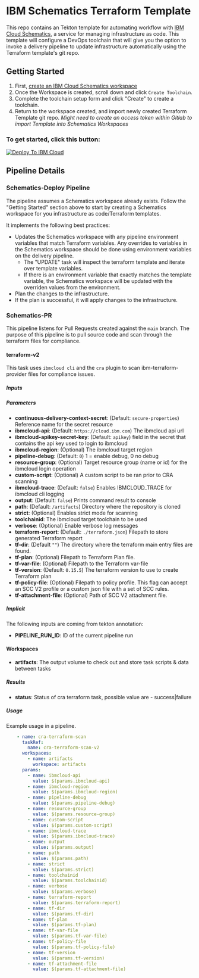 # IBM Schematics Terraform Template

This repo contains an Tekton template for automating workflow with [IBM Cloud Schematics](http://cloud.ibm.com/schematics/), a service for managing infrastructure as code.  This template will configure a DevOps toolchain that will give you the option to invoke a delivery pipeline to update infrastructure automatically using the Terraform template's git repo.  

## Getting Started
1.  First, [create an IBM Cloud Schematics workspace](https://cloud.ibm.com/schematics/workspaces/create)
2. Once the Workspace is created, scroll down and click `Create Toolchain`.
3. Complete the toolchain setup form and click "Create" to create a toolchain.
4. Return to the workspace created, and import newly created Terraform Template git repo. *Might need to create an access token within Gitlab to import Template into Schematics Workspaces*


### To get started, click this button:
[![Deploy To IBM Cloud](https://console.bluemix.net/devops/graphics/create_toolchain_button.png)](https://cloud.ibm.com/devops/setup/deploy?repository=https://github.com/open-toolchain/schematics-toolchain&env_id=ibm:yp:us-south)

## Pipeline Details

### Schematics-Deploy Pipeline

The pipeline assumes a Schematics workspace already exists.  Follow the "Getting Started" section above to start by creating a Schematics workspace for you infrastructure as code/Terraform templates.

It implements the following best practices:
- Updates the Schematics workspace with any pipeline environment variables that match Terraform variables.  Any overrides to variables in the Schematics workspace should be done using environment variables on the delivery pipeline.
  - The "UPDATE" task will inspect the terraform template and iterate over template variables. 
  - If there is an environment variable that exactly matches the template variable, the Schematics workspace will be updated with the overriden values from the environment.
- Plan the changes to the infrastructure.  
- If the plan is successful, it will apply changes to the infrastructure.


### Schematics-PR

This pipeline listens for Pull Requests created against the `main` branch. The purpose of this pipeline is to pull source code and scan through the terraform files for compliance.

#### terraform-v2

This task uses `ibmcloud cli` and the `cra` plugin to scan ibm-terraform-provider files for compliance issues.
##### Inputs

##### Parameters

  - **continuous-delivery-context-secret**: (Default: `secure-properties`) Reference name for the secret resource
  - **ibmcloud-api**: (Default: `https://cloud.ibm.com`) The ibmcloud api url
  - **ibmcloud-apikey-secret-key**: (Default: `apikey`) field in the secret that contains the api key used to login to ibmcloud
  - **ibmcloud-region**: (Optional) The ibmcloud target region
  - **pipeline-debug**: (Default: `0`) 1 = enable debug, 0 no debug
  - **resource-group**: (Optional) Target resource group (name or id) for the ibmcloud login operation
  - **custom-script**: (Optional) A custom script to be ran prior to CRA scanning
  - **ibmcloud-trace**: (Default: `false`) Enables IBMCLOUD_TRACE for ibmcloud cli logging
  - **output**: (Default: `false`) Prints command result to console
  - **path**: (Default: `/artifacts`) Directory where the repository is cloned
  - **strict**: (Optional) Enables strict mode for scanning
  - **toolchainid**: The ibmcloud target toolchain to be used
  - **verbose**: (Optional) Enable verbose log messages
  - **terraform-report**: (Default: `./terraform.json`) Filepath to store generated Terraform report
  - **tf-dir**: (Default `""`) The directory where the terraform main entry files are found.
  - **tf-plan**: (Optional) Filepath to Terraform Plan file.
  - **tf-var-file**: (Optional) Filepath to the Terraform var-file
  - **tf-version**: (Default: `0.15.5`)  The terraform version to use to create Terraform plan
  - **tf-policy-file**: (Optional) Filepath to policy profile. This flag can accept an SCC V2 profile or a custom json file with a set of SCC rules. 
  - **tf-attachment-file**: (Optional) Path of SCC V2 attachment file.

##### Implicit
The following inputs are coming from tekton annotation:
 - **PIPELINE_RUN_ID**: ID of the current pipeline run

#### Workspaces

- **artifacts**: The output volume to check out and store task scripts & data between tasks

##### Results

- **status**: Status of cra terraform task, possible value are - success|failure

##### Usage

Example usage in a pipeline.
``` yaml
    - name: cra-terraform-scan
      taskRef:
        name: cra-terraform-scan-v2
      workspaces:
        - name: artifacts
          workspace: artifacts
      params:
        - name: ibmcloud-api
          value: $(params.ibmcloud-api)
        - name: ibmcloud-region
          value: $(params.ibmcloud-region)
        - name: pipeline-debug
          value: $(params.pipeline-debug)
        - name: resource-group
          value: $(params.resource-group)
        - name: custom-script
          value: $(params.custom-script)
        - name: ibmcloud-trace
          value: $(params.ibmcloud-trace)
        - name: output
          value: $(params.output)
        - name: path
          value: $(params.path)
        - name: strict
          value: $(params.strict)
        - name: toolchainid
          value: $(params.toolchainid)
        - name: verbose
          value: $(params.verbose)
        - name: terraform-report
          value: $(params.terraform-report)
        - name: tf-dir
          value: $(params.tf-dir)
        - name: tf-plan
          value: $(params.tf-plan)
        - name: tf-var-file
          value: $(params.tf-var-file)
        - name: tf-policy-file
          value: $(params.tf-policy-file)
        - name: tf-version
          value: $(params.tf-version)
        - name: tf-attachment-file
          value: $(params.tf-attachment-file)
     
```

